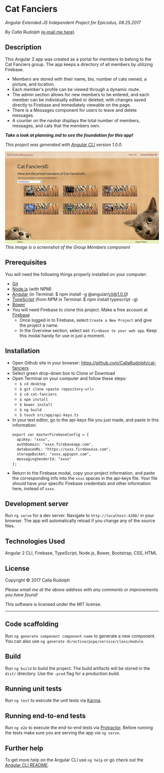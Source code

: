 # Cat Fanciers

_Angular Extended JS Independent Project for Epicodus, 08.25.2017_

By _Calla Rudolph_ [(e-mail me here)](<mailto:callarudolph@gmail.com>)

## Description

This Angular 2 app was created as a portal for members to belong to the Cat Fanciers group. The app keeps a directory of all members by utilizing Firebase.
  * Members are stored with their name, bio, number of cats owned, a picture, and location.
  * Each member's profile can be viewed through a dynamic route.
  * The admin section allows for new members to be entered, and each member can be individually edited or deleted, with changes saved directly to Firebase and immediately viewable on the page.
  * There is a Messages component for users to leave and delete messages.
  * A counter on the navbar displays the total number of members, messages, and cats that the members own. 

_***Take a look at planning.md to see the foundation for this app!***_

_This project was generated with [Angular CLI](https://github.com/angular/angular-cli) version 1.0.0._

![Preview of Group Members](src/assets/img/screen.png)
_This image is a screenshot of the Group Members component_

## Prerequisites

You will need the following things properly installed on your computer:
* [Git](https://git-scm.com/)
* [Node.js](https://nodejs.org/) (with NPM)
* [Angular](https://cli.angular.io/) (in Terminal: $ npm install -g @angular/cli@1.0.0)
* [TypeScript](https://www.typescriptlang.org/) (from NPM in Terminal: $ npm install typescript -g)
* [Bower](https://bower.io/)
* You will need Firebase to clone this project. Make a free account at [Firebase](https://firebase.google.com/)
  * Once logged in to Firebase, select `Create a New Project` and give the project a name.
  * In the Overview section, select `Add Firebase to your web app`. Keep this modal handy for use in just a moment.

## Installation

* Open Github site in your browser: https://github.com/CallaRudolph/cat-fanciers
* Select green drop-down box to Clone or Download
* Open Terminal on your computer and follow these steps:
  * `$ cd desktop`
  * `$ git clone <paste repository-url>`
  * `$ cd cat-fanciers`
  * `$ npm install`
  * `$ bower install`
  * `$ ng build`
  * `$ touch src/app/api-keys.ts`
* In your text editor, go to the api-keys file you just made, and paste in this information:
  ````
  export var masterFirebaseConfig = {
    apiKey: "xxxx",
    authDomain: "xxxx.firebaseapp.com",
    databaseURL: "https://xxxx.firebaseio.com",
    storageBucket: "xxxx.appspot.com",
    messagingSenderId: "xxxx"
  };
  ````
* Return to the Firebase modal, copy your project information, and paste the corresponding info into the `xxxx` spaces in the api-keys file. Your file should have your specific Firebase credentials and other information here, instead of `xxxx`.

## Development server

Run `ng serve` for a dev server. Navigate to `http://localhost:4200/` in your browser. The app will automatically reload if you change any of the source files.

## Technologies Used

Angular 2 CLI, Firebase, TypeScript, Node.js, Bower, Bootstrap, CSS, HTML

## License

Copyright &copy; 2017 Calla Rudolph

_Please email me at the above address with any comments or improvements you have found!_

This software is licensed under the MIT license.
______________________________________

## Code scaffolding

Run `ng generate component component-name` to generate a new component. You can also use `ng generate directive/pipe/service/class/module`.

## Build

Run `ng build` to build the project. The build artifacts will be stored in the `dist/` directory. Use the `-prod` flag for a production build.

## Running unit tests

Run `ng test` to execute the unit tests via [Karma](https://karma-runner.github.io).

## Running end-to-end tests

Run `ng e2e` to execute the end-to-end tests via [Protractor](http://www.protractortest.org/).
Before running the tests make sure you are serving the app via `ng serve`.

## Further help

To get more help on the Angular CLI use `ng help` or go check out the [Angular CLI README](https://github.com/angular/angular-cli/blob/master/README.md).
